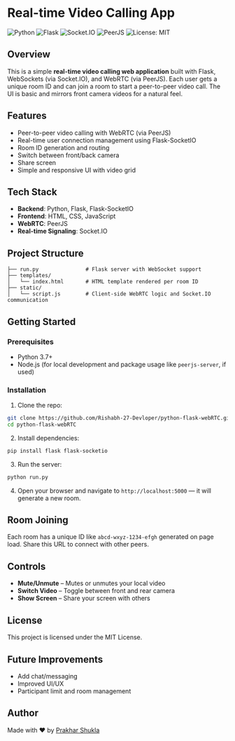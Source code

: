 # Real-time Video Calling App

![Python](https://img.shields.io/badge/Python-3.10-blue)
![Flask](https://img.shields.io/badge/Flask-Web%20Framework-yellow)
![Socket.IO](https://img.shields.io/badge/Socket.IO-WebSocket-green)
![PeerJS](https://img.shields.io/badge/PeerJS-WebRTC-purple)
![License: MIT](https://img.shields.io/badge/License-MIT-lightgrey)

## Overview

This is a simple **real-time video calling web application** built with Flask, WebSockets (via Socket.IO), and WebRTC (via PeerJS). Each user gets a unique room ID and can join a room to start a peer-to-peer video call. The UI is basic and mirrors front camera videos for a natural feel.

## Features

* Peer-to-peer video calling with WebRTC (via PeerJS)
* Real-time user connection management using Flask-SocketIO
* Room ID generation and routing
* Switch between front/back camera
* Share screen
* Simple and responsive UI with video grid

## Tech Stack

* **Backend**: Python, Flask, Flask-SocketIO
* **Frontend**: HTML, CSS, JavaScript
* **WebRTC**: PeerJS
* **Real-time Signaling**: Socket.IO

## Project Structure

```
├── run.py               # Flask server with WebSocket support
├── templates/
│   └── index.html       # HTML template rendered per room ID
├── static/
│   └── script.js        # Client-side WebRTC logic and Socket.IO communication
```

## Getting Started

### Prerequisites

* Python 3.7+
* Node.js (for local development and package usage like `peerjs-server`, if used)

### Installation

1. Clone the repo:

```bash
git clone https://github.com/Rishabh-27-Devloper/python-flask-webRTC.git
cd python-flask-webRTC
```

2. Install dependencies:

```bash
pip install flask flask-socketio
```

3. Run the server:

```bash
python run.py
```

4. Open your browser and navigate to `http://localhost:5000` — it will generate a new room.

## Room Joining

Each room has a unique ID like `abcd-wxyz-1234-efgh` generated on page load. Share this URL to connect with other peers.

## Controls

* **Mute/Unmute** – Mutes or unmutes your local video
* **Switch Video** – Toggle between front and rear camera
* **Show Screen** – Share your screen with others

## License

This project is licensed under the MIT License.

## Future Improvements

* Add chat/messaging
* Improved UI/UX
* Participant limit and room management

## Author

Made with ❤ by [Prakhar Shukla](https://github.com/Rishabh-27-Devloper)
